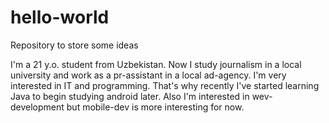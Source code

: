 # hello-world
Repository to store some ideas

I'm a 21 y.o. student from Uzbekistan. Now I study journalism in a local university and work as a pr-assistant in a local ad-agency. I'm very interested in IT and programming. That's why recently I've started learning Java to begin studying android later. Also I'm interested in wev-development but mobile-dev is more interesting for now.
